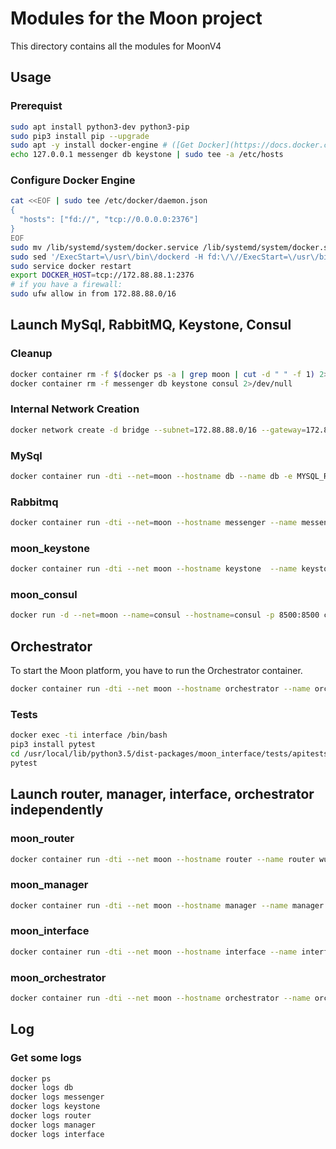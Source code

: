 # Modules for the Moon project

This directory contains all the modules for MoonV4


## Usage

### Prerequist

```bash
sudo apt install python3-dev python3-pip
sudo pip3 install pip --upgrade
sudo apt -y install docker-engine # ([Get Docker](https://docs.docker.com/engine/installation/))
echo 127.0.0.1 messenger db keystone | sudo tee -a /etc/hosts
```

### Configure Docker Engine

```bash
cat <<EOF | sudo tee /etc/docker/daemon.json
{
  "hosts": ["fd://", "tcp://0.0.0.0:2376"]
}
EOF
sudo mv /lib/systemd/system/docker.service /lib/systemd/system/docker.service.bak
sudo sed '/ExecStart=\/usr\/bin\/dockerd -H fd:\/\//ExecStart=\/usr\/bin\/dockerd/' /lib/systemd/system/docker.service.bak | sudo tee /lib/systemd/system/docker.service
sudo service docker restart
export DOCKER_HOST=tcp://172.88.88.1:2376
# if you have a firewall:
sudo ufw allow in from 172.88.88.0/16
```

## Launch MySql, RabbitMQ, Keystone, Consul

### Cleanup
```bash
docker container rm -f $(docker ps -a | grep moon | cut -d " " -f 1) 2>/dev/null
docker container rm -f messenger db keystone consul 2>/dev/null
```


### Internal Network Creation
```bash
docker network create -d bridge --subnet=172.88.88.0/16 --gateway=172.88.88.1 moon
```


### MySql
```bash
docker container run -dti --net=moon --hostname db --name db -e MYSQL_ROOT_PASSWORD=p4sswOrd1 -e MYSQL_DATABASE=moon -e MYSQL_USER=moon -e MYSQL_PASSWORD=p4sswOrd1 -p 3306:3306 mysql:latest
```

### Rabbitmq
```bash
docker container run -dti --net=moon --hostname messenger --name messenger -e RABBITMQ_DEFAULT_USER=moon -e RABBITMQ_DEFAULT_PASS=p4sswOrd1 -e RABBITMQ_NODENAME=rabbit@messenger -e RABBITMQ_DEFAULT_VHOST=moon -e RABBITMQ_HIPE_COMPILE=1 -p 5671:5671 -p 5672:5672 -p 8080:15672 rabbitmq:3-management
```


### moon_keystone
```bash
docker container run -dti --net moon --hostname keystone  --name keystone  -e DB_HOST=db -e DB_PASSWORD_ROOT=p4sswOrd1 -p 35357:35357 -p 5000:5000 wukongsun/moon_keystone:mitaka
```

### moon_consul
```bash
docker run -d --net=moon --name=consul --hostname=consul -p 8500:8500 consul
```


## Orchestrator
To start the Moon platform, you have to run the Orchestrator container.

```bash
docker container run -dti --net moon --hostname orchestrator --name orchestrator wukongsun/moon_orchestrator:v4.1
```

### Tests
```bash
docker exec -ti interface /bin/bash
pip3 install pytest
cd /usr/local/lib/python3.5/dist-packages/moon_interface/tests/apitests
pytest
```


## Launch router, manager, interface, orchestrator independently


### moon_router
```bash
docker container run -dti --net moon --hostname router --name router wukongsun/moon_router:v4.1
```

### moon_manager
```bash
docker container run -dti --net moon --hostname manager --name manager wukongsun/moon_manager:v4.1
```

### moon_interface
```bash
docker container run -dti --net moon --hostname interface --name interface wukongsun/moon_interface:v4.1
```

### moon_orchestrator
```bash
docker container run -dti --net moon --hostname orchestrator --name orchestrator wukongsun/moon_orchestrator:v4.1
```


## Log
### Get some logs
```bash
docker ps
docker logs db
docker logs messenger
docker logs keystone
docker logs router
docker logs manager
docker logs interface
```
